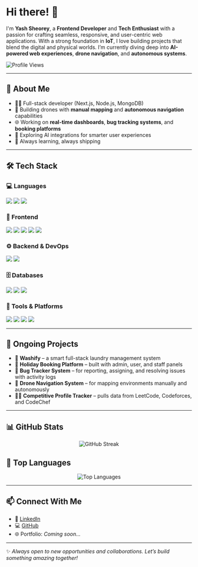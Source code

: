 # Hi there! 👋

I'm **Yash Sheorey**, a **Frontend Developer** and **Tech Enthusiast** with a passion for crafting seamless, responsive, and user-centric web applications. With a strong foundation in **IoT**, I love building projects that blend the digital and physical worlds. I’m currently diving deep into **AI-powered web experiences**, **drone navigation**, and **autonomous systems**.

![Profile Views](https://komarev.com/ghpvc/?username=Flashl3opard&label=Profile%20Views&color=blue&style=for-the-badge)

---

## 🚀 About Me

- 🧑‍💻 Full-stack developer (Next.js, Node.js, MongoDB)
- 🚁 Building drones with **manual mapping** and **autonomous navigation** capabilities
- 🌐 Working on **real-time dashboards**, **bug tracking systems**, and **booking platforms**
- 🤖 Exploring AI integrations for smarter user experiences
- 🧠 Always learning, always shipping

---

## 🛠️ Tech Stack

### 💻 Languages  
<p>
  <img src="https://img.shields.io/badge/JavaScript-323330?style=for-the-badge&logo=javascript&logoColor=F7DF1E" />
  <img src="https://img.shields.io/badge/TypeScript-3178C6?style=for-the-badge&logo=typescript&logoColor=white" />
  <img src="https://img.shields.io/badge/Python-3776AB?style=for-the-badge&logo=python&logoColor=white" />
</p>

### 🎨 Frontend  
<p>
  <img src="https://img.shields.io/badge/HTML5-E34F26?style=for-the-badge&logo=html5&logoColor=white" />
  <img src="https://img.shields.io/badge/CSS3-1572B6?style=for-the-badge&logo=css3&logoColor=white" />
  <img src="https://img.shields.io/badge/React-20232A?style=for-the-badge&logo=react&logoColor=61DAFB" />
  <img src="https://img.shields.io/badge/Next.js-000000?style=for-the-badge&logo=nextdotjs&logoColor=white" />
  <img src="https://img.shields.io/badge/TailwindCSS-06B6D4?style=for-the-badge&logo=tailwindcss&logoColor=white" />
</p>

### ⚙️ Backend & DevOps  
<p>
  <img src="https://img.shields.io/badge/Node.js-339933?style=for-the-badge&logo=nodedotjs&logoColor=white" />
  <img src="https://img.shields.io/badge/Express.js-000000?style=for-the-badge&logo=express&logoColor=white" />
</p>

### 🗄️ Databases  
<p>
  <img src="https://img.shields.io/badge/MongoDB-4EA94B?style=for-the-badge&logo=mongodb&logoColor=white" />
  <img src="https://img.shields.io/badge/MySQL-4479A1?style=for-the-badge&logo=mysql&logoColor=white" />
  <img src="https://img.shields.io/badge/PostgreSQL-336791?style=for-the-badge&logo=postgresql&logoColor=white" />
</p>

### 🔧 Tools & Platforms  
<p>
  <img src="https://img.shields.io/badge/Git-F05032?style=for-the-badge&logo=git&logoColor=white" />
  <img src="https://img.shields.io/badge/GitHub-181717?style=for-the-badge&logo=github&logoColor=white" />
  <img src="https://img.shields.io/badge/Vercel-000000?style=for-the-badge&logo=vercel&logoColor=white" />
  <img src="https://img.shields.io/badge/VS%20Code-0078D4?style=for-the-badge&logo=visualstudiocode&logoColor=white" />
</p>

---

## 💼 Ongoing Projects

- 🚀 **Washify** – a smart full-stack laundry management system
- 🧳 **Holiday Booking Platform** – built with admin, user, and staff panels
- 🐞 **Bug Tracker System** – for reporting, assigning, and resolving issues with activity logs
- 🧭 **Drone Navigation System** – for mapping environments manually and autonomously
- 👨‍💻 **Competitive Profile Tracker** – pulls data from LeetCode, Codeforces, and CodeChef

---

## 📊 GitHub Stats  
<p align="center">
  
  <img src="https://github-readme-streak-stats.herokuapp.com/?user=Flashl3opard&theme=radical" alt="GitHub Streak" />
</p>

## 📌 Top Languages  
<p align="center">
  <img src="https://github-readme-stats.vercel.app/api/top-langs/?username=Flashl3opard&layout=compact&theme=radical" alt="Top Languages" />
</p>

---

## 📫 Connect With Me

- 💼 [LinkedIn](https://www.linkedin.com/in/yash-sheorey-94661b28b/)
- 💻 [GitHub](https://github.com/Flashl3opard)
- 🌐 Portfolio: *Coming soon...*

---

✨ *Always open to new opportunities and collaborations. Let’s build something amazing together!*
